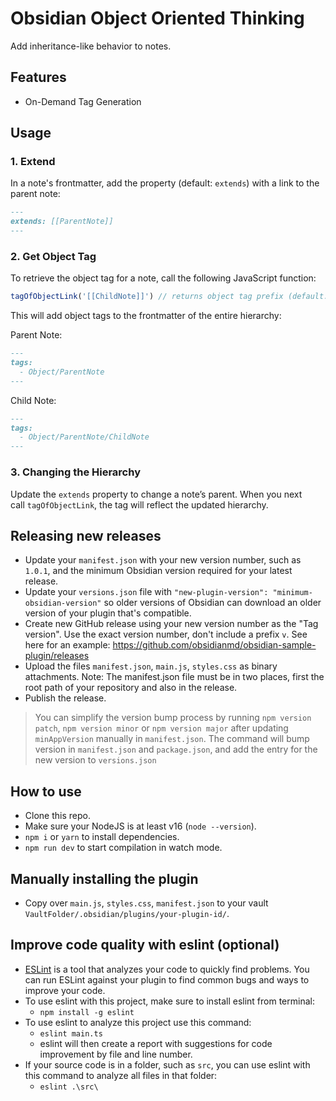 # Obsidian Object Oriented Thinking

Add inheritance-like behavior to notes.

## Features

- On-Demand Tag Generation

## Usage

### 1. Extend

In a note's frontmatter, add the property (default: `extends`) with a link to the parent note:

```md
---
extends: [[ParentNote]]
---
```

### 2. Get Object Tag

To retrieve the object tag for a note, call the following JavaScript function:

```js
tagOfObjectLink('[[ChildNote]]') // returns object tag prefix (default: Object) + note hierarchy (e.g., ParentNote/ChildNote)
```

This will add object tags to the frontmatter of the entire hierarchy:

Parent Note:

```md
---
tags:
  - Object/ParentNote
---
```

Child Note:

```md
---
tags:
  - Object/ParentNote/ChildNote
---
```

### 3. Changing the Hierarchy

Update the `extends` property to change a note’s parent. When you next call `tagOfObjectLink`, the tag will reflect the updated hierarchy.

## Releasing new releases

- Update your `manifest.json` with your new version number, such as `1.0.1`, and the minimum Obsidian version required for your latest release.
- Update your `versions.json` file with `"new-plugin-version": "minimum-obsidian-version"` so older versions of Obsidian can download an older version of your plugin that's compatible.
- Create new GitHub release using your new version number as the "Tag version". Use the exact version number, don't include a prefix `v`. See here for an example: https://github.com/obsidianmd/obsidian-sample-plugin/releases
- Upload the files `manifest.json`, `main.js`, `styles.css` as binary attachments. Note: The manifest.json file must be in two places, first the root path of your repository and also in the release.
- Publish the release.

> You can simplify the version bump process by running `npm version patch`, `npm version minor` or `npm version major` after updating `minAppVersion` manually in `manifest.json`.
> The command will bump version in `manifest.json` and `package.json`, and add the entry for the new version to `versions.json`

## How to use

- Clone this repo.
- Make sure your NodeJS is at least v16 (`node --version`).
- `npm i` or `yarn` to install dependencies.
- `npm run dev` to start compilation in watch mode.

## Manually installing the plugin

- Copy over `main.js`, `styles.css`, `manifest.json` to your vault `VaultFolder/.obsidian/plugins/your-plugin-id/`.

## Improve code quality with eslint (optional)

- [ESLint](https://eslint.org/) is a tool that analyzes your code to quickly find problems. You can run ESLint against your plugin to find common bugs and ways to improve your code.
- To use eslint with this project, make sure to install eslint from terminal:
  - `npm install -g eslint`
- To use eslint to analyze this project use this command:
  - `eslint main.ts`
  - eslint will then create a report with suggestions for code improvement by file and line number.
- If your source code is in a folder, such as `src`, you can use eslint with this command to analyze all files in that folder:
  - `eslint .\src\`
